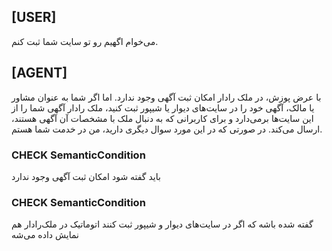 ﻿## [USER]
می‌خوام اگهیم رو تو سایت شما ثبت کنم.

## [AGENT]
با عرض پوزش، در ملک رادار امکان ثبت آگهی وجود ندارد. اما اگر شما به عنوان مشاور یا مالک، آگهی خود را در سایت‌های دیوار یا شیپور ثبت کنید، ملک رادار آگهی شما را از این سایت‌ها برمی‌دارد و برای کاربرانی که به دنبال ملک با مشخصات آن آگهی هستند، ارسال می‌کند. در صورتی که در این مورد سوال دیگری دارید، من در خدمت شما هستم.

### CHECK SemanticCondition
باید گفته شود امکان ثبت آگهی وجود ندارد
### CHECK SemanticCondition
گفته شده باشه که اگر در سایت‌های دیوار و شیپور ثبت کنند اتوماتیک در ملک‌رادار هم نمایش داده می‌شه